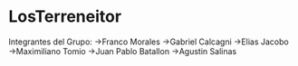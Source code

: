 # LosTerreneitor
Integrantes del Grupo:
    ->Franco Morales
    ->Gabriel Calcagni
    ->Elias Jacobo
    ->Maximiliano Tomio
    ->Juan Pablo Batallon
    ->Agustin Salinas